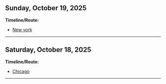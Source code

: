 ## Sunday, October 19, 2025

**Timeline/Route:**

* [New york](40.462413,-88.966536)

---

## Saturday, October 18, 2025

**Timeline/Route:**

* [Chicago](40.462430,-88.966544)

---

